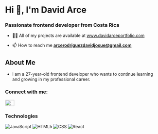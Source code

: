 <h1 >Hi 👋, I'm David Arce</h1>
<h3 >Passionate frontend developer from Costa Rica</h3>

- 👨‍💻 All of my projects are available at www.davidarceportfolio.com

- 📫 How to reach me **arcerodriguezdavidjosue@gmail.com**

## About Me
- I am a 27-year-old frontend developer who wants to continue learning and growing in my professional career.

<h3 align="left">Connect with me:</h3>
<p align="left">
<a href="https://linkedin.com/in/www.linkedin.com/in/david-arce-rodríguez-40a457122" target="blank"><img align="center" src="https://raw.githubusercontent.com/rahuldkjain/github-profile-readme-generator/master/src/images/icons/Social/linked-in-alt.svg" alt="www.linkedin.com/in/david-arce-rodríguez-40a457122" height="20" width="30" /></a>
</p>

### Technologies
  ![JavaScript](https://img.shields.io/badge/-JavaScript-333333?style=flat&logo=javascript)
  ![HTML5](https://img.shields.io/badge/-HTML5-333333?style=flat&logo=HTML5)
  ![CSS](https://img.shields.io/badge/-CSS-333333?style=flat&logo=CSS3&logoColor=1572B6)
  ![React](https://img.shields.io/badge/-React-333333?style=flat&logo=react)

